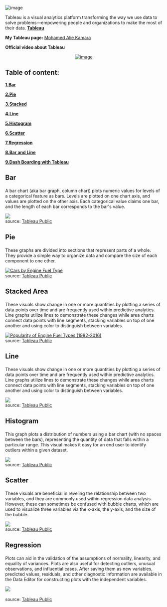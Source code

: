 
![image](https://github.com/Kmohamedalie/Tableau-Data-Visualization/assets/63104472/4ba6c316-c11e-4922-a5fb-157e110a8364)



Tableau is a visual analytics platform transforming the way we use data to solve problems—empowering people and organizations to make the most of their data.
                                                         <a href="https://www.tableau.com/why-tableau/what-is-tableau"><b>Tableau</b></a>

<!-- Link to my Tableau Link-->
**My Tableau page:** [Mohamed Alie Kamara](https://public.tableau.com/app/profile/mohamed.alie.kamara6326)



**Official video about Tableau**

<!-- Official Tableau video link -->


<div align="center">


[![image](https://github.com/Kmohamedalie/Tableau-Data-Visualization/assets/63104472/3e73c268-fb90-4082-815e-6921079e38cd)
](https://www.youtube.com/watch?v=YfE9jBq002s&list=PL_qx68DwhYA_55jz4HxlHJZC1p6kCZosn)

</div>


<!--Table of content -->
## **Table of content:**

<a href="#bar">**1.Bar**</a>

<a href="#pie">**2.Pie**</a>

<a href="#stacked">**3.Stacked**</a>

<a href="#line">**4.Line**</a>

<a href="#histogram">**5.Histogram**</a>

<a href="#scatter">**6.Scatter**</a>

<a href="#regression">**7.Regression**</a>

<a href="#bar_line">**8.Bar and Line**</a>

<a href="#dashboard">**9.Dash Boarding with Tableau**</a>


<!--Bar chart -->
## <p id="bar">Bar</p>
A bar chart (aka bar graph, column chart) plots numeric values for levels of a categorical feature as bars. Levels are plotted on one chart axis, and values are plotted on the other axis. Each categorical value claims one bar, and the length of each bar corresponds to the bar's value.




<div class='tableauPlaceholder' id='viz1692379834496' style='position: relative'><noscript><a href='#'><img alt=' ' src='https:&#47;&#47;public.tableau.com&#47;static&#47;images&#47;Ca&#47;CarListingsbyBrand_16909653936930&#47;BarChart&#47;1_rss.png' style='border: none' /></a></noscript><object class='tableauViz'  style='display:none;'><param name='host_url' value='https%3A%2F%2Fpublic.tableau.com%2F' /> <param name='embed_code_version' value='3' /> <param name='site_root' value='' /><param name='name' value='CarListingsbyBrand_16909653936930&#47;BarChart' /><param name='tabs' value='no' /><param name='toolbar' value='yes' /><param name='static_image' value='https:&#47;&#47;public.tableau.com&#47;static&#47;images&#47;Ca&#47;CarListingsbyBrand_16909653936930&#47;BarChart&#47;1.png' /> <param name='animate_transition' value='yes' /><param name='display_static_image' value='yes' /><param name='display_spinner' value='yes' /><param name='display_overlay' value='yes' /><param name='display_count' value='yes' /><param name='language' value='en-GB' /></object></div>






<div align="left">
source: <a href="https://public.tableau.com/views/CarListingsbyBrand_16909653936930/BarChart?:language=en-GB&:display_count=n&:origin=viz_share_link">Tableau Public</a>
</div>

<!-- Pie chart -->
## <p id="pie">Pie</p>
These graphs are divided into sections that represent parts of a whole. They provide a simple way to organize data and compare the size of each component to one other.


<div class='tableauPlaceholder' id='viz1692383866464' style='position: relative'><noscript><a href='#'><img alt='Cars by Engine Fuel Type ' src='https:&#47;&#47;public.tableau.com&#47;static&#47;images&#47;Pi&#47;PierChart&#47;Foglio1&#47;1_rss.png' style='border: none' /></a></noscript><object class='tableauViz'  style='display:none;'><param name='host_url' value='https%3A%2F%2Fpublic.tableau.com%2F' /> <param name='embed_code_version' value='3' /> <param name='site_root' value='' /><param name='name' value='PierChart&#47;Foglio1' /><param name='tabs' value='no' /><param name='toolbar' value='yes' /><param name='static_image' value='https:&#47;&#47;public.tableau.com&#47;static&#47;images&#47;Pi&#47;PierChart&#47;Foglio1&#47;1.png' /> <param name='animate_transition' value='yes' /><param name='display_static_image' value='yes' /><param name='display_spinner' value='yes' /><param name='display_overlay' value='yes' /><param name='display_count' value='yes' /><param name='language' value='en-GB' /><param name='filter' value='publish=yes' /></object></div>                



<div align="left">
source: <a href="https://public.tableau.com/app/profile/mohamed.alie.kamara6326/viz/PierChart/Foglio1?publish=yes">Tableau Public</a>
</div>


<!--Stacked Area -->
## <p id="stacked">Stacked Area</p>
These visuals show change in one or more quantities by plotting a series of data points over time and are frequently used within predictive analytics. Line graphs utilize lines to demonstrate these changes while area charts connect data points with line segments, stacking variables on top of one another and using color to distinguish between variables.



<div class='tableauPlaceholder' id='viz1692386944658' style='position: relative'><noscript><a href='#'><img alt='Popularity of Engine Fuel Types (1982-2016) ' src='https:&#47;&#47;public.tableau.com&#47;static&#47;images&#47;St&#47;Stackedareachart_16923869047700&#47;Foglio1&#47;1_rss.png' style='border: none' /></a></noscript><object class='tableauViz'  style='display:none;'><param name='host_url' value='https%3A%2F%2Fpublic.tableau.com%2F' /> <param name='embed_code_version' value='3' /> <param name='site_root' value='' /><param name='name' value='Stackedareachart_16923869047700&#47;Foglio1' /><param name='tabs' value='no' /><param name='toolbar' value='yes' /><param name='static_image' value='https:&#47;&#47;public.tableau.com&#47;static&#47;images&#47;St&#47;Stackedareachart_16923869047700&#47;Foglio1&#47;1.png' /> <param name='animate_transition' value='yes' /><param name='display_static_image' value='yes' /><param name='display_spinner' value='yes' /><param name='display_overlay' value='yes' /><param name='display_count' value='yes' /><param name='language' value='en-GB' /><param name='filter' value='publish=yes' /></object></div>                





<div align="left">
source: <a href="https://public.tableau.com/views/Stackedareachart_16923869047700/Foglio1?:language=en-GB&publish=yes&:display_count=n&:origin=viz_share_link">Tableau Public</a>
</div>


<!--Line plot -->
## <p id="line">Line</p>
These visuals show change in one or more quantities by plotting a series of data points over time and are frequently used within predictive analytics. Line graphs utilize lines to demonstrate these changes while area charts connect data points with line segments, stacking variables on top of one another and using color to distinguish between variables.



<div class='tableauPlaceholder' id='viz1692390345326' style='position: relative'><noscript><a href='#'><img alt=' ' src='https:&#47;&#47;public.tableau.com&#47;static&#47;images&#47;SP&#47;SPvsFTSEReturnsH22008_16923903130000&#47;Line&#47;1_rss.png' style='border: none' /></a></noscript><object class='tableauViz'  style='display:none;'><param name='host_url' value='https%3A%2F%2Fpublic.tableau.com%2F' /> <param name='embed_code_version' value='3' /> <param name='site_root' value='' /><param name='name' value='SPvsFTSEReturnsH22008_16923903130000&#47;Line' /><param name='tabs' value='no' /><param name='toolbar' value='yes' /><param name='static_image' value='https:&#47;&#47;public.tableau.com&#47;static&#47;images&#47;SP&#47;SPvsFTSEReturnsH22008_16923903130000&#47;Line&#47;1.png' /> <param name='animate_transition' value='yes' /><param name='display_static_image' value='yes' /><param name='display_spinner' value='yes' /><param name='display_overlay' value='yes' /><param name='display_count' value='yes' /><param name='language' value='en-GB' /><param name='filter' value='publish=yes' /></object></div>                








<div align="left">
source: <a href="https://public.tableau.com/views/SPvsFTSEReturnsH22008_16923903130000/Line?:language=en-GB&publish=yes&:display_count=n&:origin=viz_share_link">Tableau Public</a>
</div>


<!--Histogram plot -->
## <p id="histogram">Histogram</p>
This graph plots a distribution of numbers using a bar chart (with no spaces between the bars), representing the quantity of data that falls within a particular range. This visual makes it easy for an end user to identify outliers within a given dataset.




<div class='tableauPlaceholder' id='viz1692437035951' style='position: relative'><noscript><a href='#'><img alt=' ' src='https:&#47;&#47;public.tableau.com&#47;static&#47;images&#47;Di&#47;DistributionofRealEstatePrices_16924370092110&#47;Foglio2&#47;1_rss.png' style='border: none' /></a></noscript><object class='tableauViz'  style='display:none;'><param name='host_url' value='https%3A%2F%2Fpublic.tableau.com%2F' /> <param name='embed_code_version' value='3' /> <param name='site_root' value='' /><param name='name' value='DistributionofRealEstatePrices_16924370092110&#47;Foglio2' /><param name='tabs' value='no' /><param name='toolbar' value='yes' /><param name='static_image' value='https:&#47;&#47;public.tableau.com&#47;static&#47;images&#47;Di&#47;DistributionofRealEstatePrices_16924370092110&#47;Foglio2&#47;1.png' /> <param name='animate_transition' value='yes' /><param name='display_static_image' value='yes' /><param name='display_spinner' value='yes' /><param name='display_overlay' value='yes' /><param name='display_count' value='yes' /><param name='language' value='en-GB' /><param name='filter' value='publish=yes' /></object></div>                


 


<div align="left">
source: <a href="https://public.tableau.com/app/profile/mohamed.alie.kamara6326/viz/DistributionofRealEstatePrices_16924370092110/Foglio2?publish=yes">Tableau Public</a>
</div>



<!--Scatter plot -->

## <p id="scatter">Scatter</p> 
These visuals are beneficial in reveling the relationship between two variables, and they are commonly used within regression data analysis. However, these can sometimes be confused with bubble charts, which are used to visualize three variables via the x-axis, the y-axis, and the size of the bubble.



<div class='tableauPlaceholder' id='viz1692439771857' style='position: relative'><noscript><a href='#'><img alt=' ' src='https:&#47;&#47;public.tableau.com&#47;static&#47;images&#47;Sc&#47;Scatterplot_16924397544000&#47;Foglio1&#47;1_rss.png' style='border: none' /></a></noscript><object class='tableauViz'  style='display:none;'><param name='host_url' value='https%3A%2F%2Fpublic.tableau.com%2F' /> <param name='embed_code_version' value='3' /> <param name='site_root' value='' /><param name='name' value='Scatterplot_16924397544000&#47;Foglio1' /><param name='tabs' value='no' /><param name='toolbar' value='yes' /><param name='static_image' value='https:&#47;&#47;public.tableau.com&#47;static&#47;images&#47;Sc&#47;Scatterplot_16924397544000&#47;Foglio1&#47;1.png' /> <param name='animate_transition' value='yes' /><param name='display_static_image' value='yes' /><param name='display_spinner' value='yes' /><param name='display_overlay' value='yes' /><param name='display_count' value='yes' /><param name='language' value='en-GB' /><param name='filter' value='publish=yes' /></object></div>               



 


<div align="left">
source: <a href="https://public.tableau.com/views/Scatterplot_16924397544000/Foglio1?:language=en-GB&publish=yes&:display_count=n&:origin=viz_share_link">Tableau Public</a>
</div>




<!-- Regression plot-->
## <p id="regression">Regression</p>
Plots can aid in the validation of the assumptions of normality, linearity, and equality of variances. Plots are also useful for detecting outliers, unusual observations, and influential cases. After saving them as new variables, predicted values, residuals, and other diagnostic information are available in the Data Editor for constructing plots with the independent variables.



<div class='tableauPlaceholder' id='viz1692444351042' style='position: relative'><noscript><a href='#'><img alt=' ' src='https:&#47;&#47;public.tableau.com&#47;static&#47;images&#47;Re&#47;RegressionScatter_16924443305480&#47;Foglio1&#47;1_rss.png' style='border: none' /></a></noscript><object class='tableauViz'  style='display:none;'><param name='host_url' value='https%3A%2F%2Fpublic.tableau.com%2F' /> <param name='embed_code_version' value='3' /> <param name='site_root' value='' /><param name='name' value='RegressionScatter_16924443305480&#47;Foglio1' /><param name='tabs' value='no' /><param name='toolbar' value='yes' /><param name='static_image' value='https:&#47;&#47;public.tableau.com&#47;static&#47;images&#47;Re&#47;RegressionScatter_16924443305480&#47;Foglio1&#47;1.png' /> <param name='animate_transition' value='yes' /><param name='display_static_image' value='yes' /><param name='display_spinner' value='yes' /><param name='display_overlay' value='yes' /><param name='display_count' value='yes' /><param name='language' value='en-GB' /><param name='filter' value='publish=yes' /></object></div>                


<br>


<div align="left">
source: <a href="https://public.tableau.com/views/RegressionScatter_16924443305480/Foglio1?:language=en-GB&publish=yes&:display_count=n&:origin=viz_share_link">Tableau Public</a>
</div>





